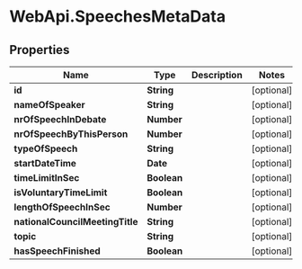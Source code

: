 # WebApi.SpeechesMetaData

## Properties
Name | Type | Description | Notes
------------ | ------------- | ------------- | -------------
**id** | **String** |  | [optional] 
**nameOfSpeaker** | **String** |  | [optional] 
**nrOfSpeechInDebate** | **Number** |  | [optional] 
**nrOfSpeechByThisPerson** | **Number** |  | [optional] 
**typeOfSpeech** | **String** |  | [optional] 
**startDateTime** | **Date** |  | [optional] 
**timeLimitInSec** | **Boolean** |  | [optional] 
**isVoluntaryTimeLimit** | **Boolean** |  | [optional] 
**lengthOfSpeechInSec** | **Number** |  | [optional] 
**nationalCouncilMeetingTitle** | **String** |  | [optional] 
**topic** | **String** |  | [optional] 
**hasSpeechFinished** | **Boolean** |  | [optional] 
